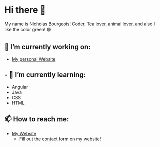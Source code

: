 <!--
**Zyjinn/Zyjinn** is a ✨ _special_ ✨ repository because its `README.md` (this file) appears on your GitHub profile.
-->

# Hi there 👋

My name is Nicholas Bourgeois! Coder, Tea lover, animal lover, and also I like the color green! 🟢

## 🔭 I’m currently working on:

- [My personal Website](https://github.com/Zyjinn/nick-resume-website-angular)

## - 🌱 I’m currently learning:

- Angular
- Java
- CSS
- HTML

## 📫 How to reach me:

- [My Website]
  - Fill out the contact form on my website!

<!-- Definitions -->

[my website]: https://nicholasbourgeois.me/homePage
